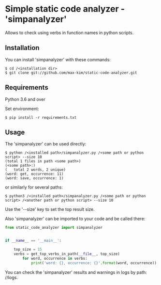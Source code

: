 Simple static code analyzer - 'simpanalyzer'
============================================

Allows to check using verbs in function names in python scripts.


Installation
------------

You can install 'simpanalyzer' with these commands:

    $ cd /<installation dir>
    $ git clone git://github.com/max-kim/static-code-analyzer.git


Requirements
------------

Python 3.6 and over

Set environment:

    $ pip install -r requirements.txt


Usage
-----

The 'simpanalyzer' can be used directly:

    $ python /<installed path>/simpanalyzer.py /<some path or python script> --size 10
    (total 1 files in path <some path>)
    (<some path>:)
    (   total 2 words, 2 unique)
    (word: get, occurrence: 11)
    (word: save, occurrence: 1)

or similarly for several paths:

    $ python3 /<installed path>/simpanalyzer.py /<some path or python script> /<another path or python script> --size 10

Use the '--size' key to set the top result size.

Also 'simpanalyzer' can be imported to your code and be called there:

```python
from static_code_analyzer import simpanalyzer


if __name__ == '__main__':

    top_size = 15
    verbs = get_top_verbs_in_path(__file__, top_size)
        for word, occurrence in verbs:
            print('word: {}, occurrence: {}'.format(word, occurrence))
```

You can check the 'simpanalyzer' results and warnings in logs by path: /<simpanalyzer path>/logs.
